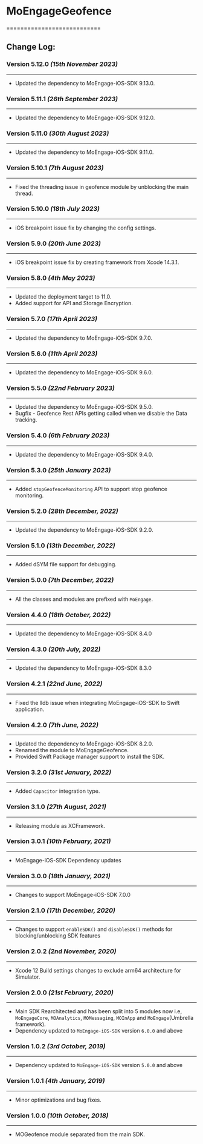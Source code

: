 # MoEngageGeofence
===========================

## Change Log:

### Version 5.12.0 *(15th November 2023)*
-------------------------------------------
* Updated the dependency to MoEngage-iOS-SDK 9.13.0.

### Version 5.11.1 *(26th September 2023)*
-------------------------------------------
* Updated the dependency to MoEngage-iOS-SDK 9.12.0.

### Version 5.11.0 *(30th August 2023)*
-------------------------------------------
* Updated the dependency to MoEngage-iOS-SDK 9.11.0.

### Version 5.10.1 *(7th August 2023)*
-------------------------------------------
* Fixed the threading issue in geofence module by unblocking the main thread.

### Version 5.10.0 *(18th July 2023)*
-------------------------------------------
* iOS breakpoint issue fix by changing the config settings.

### Version 5.9.0 *(20th June 2023)*
-------------------------------------------
* iOS breakpoint issue fix by creating framework from Xcode 14.3.1.

### Version 5.8.0 *(4th May 2023)*
-------------------------------------------
* Updated the deployment target to 11.0.
* Added support for API and Storage Encryption.

### Version 5.7.0 *(17th April 2023)*
-------------------------------------------
* Updated the dependency to MoEngage-iOS-SDK 9.7.0.

### Version 5.6.0 *(11th April 2023)*
-------------------------------------------
* Updated the dependency to MoEngage-iOS-SDK 9.6.0.

### Version 5.5.0 *(22nd February 2023)*
-------------------------------------------
* Updated the dependency to MoEngage-iOS-SDK 9.5.0.
* Bugfix - Geofence Rest APIs getting called when we disable the Data tracking.

### Version 5.4.0 *(6th February 2023)*
-------------------------------------------
* Updated the dependency to MoEngage-iOS-SDK 9.4.0.

### Version 5.3.0 *(25th January 2023)*
-------------------------------------------
* Added `stopGeofenceMonitoring` API to support stop geofence monitoring.

### Version 5.2.0 *(28th December, 2022)*
-------------------------------------------
* Updated the dependency to MoEngage-iOS-SDK 9.2.0.

### Version 5.1.0 *(13th December, 2022)*
-------------------------------------------
* Added dSYM file support for debugging.

### Version 5.0.0 *(7th December, 2022)*
-------------------------------------------
* All the classes and modules are prefixed with `MoEngage`.

### Version 4.4.0  *(18th October, 2022)*
-------------------------------------------
* Updated the dependency to MoEngage-iOS-SDK 8.4.0

### Version 4.3.0  *(20th July, 2022)*
-------------------------------------------
* Updated the dependency to MoEngage-iOS-SDK 8.3.0

### Version 4.2.1  *(22nd June, 2022)*
-------------------------------------------
* Fixed the lldb issue when integrating MoEngage-iOS-SDK to Swift application.

### Version 4.2.0  *(7th June, 2022)*
-------------------------------------------
* Updated the dependency to MoEngage-iOS-SDK 8.2.0.
* Renamed the module to MoEngageGeofence.
* Provided Swift Package manager support to install the SDK.

### Version 3.2.0  *(31st January, 2022)*
-------------------------------------------
* Added `Capacitor` integration type.

### Version 3.1.0  *(27th August, 2021)*
-------------------------------------------
* Releasing module as XCFramework.

### Version 3.0.1  *(10th February, 2021)*
-------------------------------------------
* MoEngage-iOS-SDK Dependency updates

### Version 3.0.0  *(18th January, 2021)*
-------------------------------------------
* Changes to support  MoEngage-iOS-SDK 7.0.0

### Version 2.1.0  *(17th December, 2020)*
-------------------------------------------
* Changes to support  `enableSDK()` and `disableSDK()` methods for blocking/unblocking SDK features

### Version 2.0.2  *(2nd November, 2020)*
-------------------------------------------
* Xcode 12 Build settings changes to exclude arm64 architecture for Simulator.

### Version 2.0.0  *(21st February, 2020)*
-------------------------------------------
* Main SDK Rearchitected and has been split into 5 modules now i.e, `MoEngageCore`, `MOAnalytics`, `MOMessaging`, `MOInApp` and `MoEngage`(Umbrella framework).
* Dependency updated to `MoEngage-iOS-SDK` version `6.0.0` and above

### Version 1.0.2  *(3rd October, 2019)*
-------------------------------------------
* Dependency updated to `MoEngage-iOS-SDK` version `5.0.0` and above

### Version 1.0.1  *(4th January, 2019)*
-------------------------------------------
* Minor optimizations and bug fixes.


### Version 1.0.0  *(10th October, 2018)*
-------------------------------------------
* MOGeofence module separated from the main SDK.
